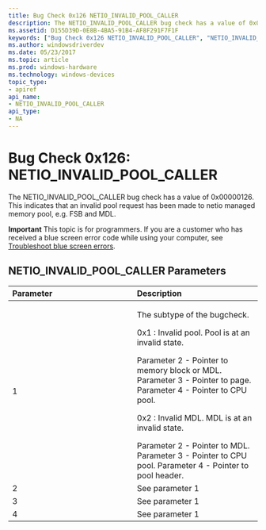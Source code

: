 ```yaml
---
title: Bug Check 0x126 NETIO_INVALID_POOL_CALLER
description: The NETIO_INVALID_POOL_CALLER bug check has a value of 0x00000126. This indicates that an invalid pool request has been made to netio managed memory pool, e.g. FSB and MDL.
ms.assetid: D155D39D-0E8B-4BA5-91B4-AF8F291F7F1F
keywords: ["Bug Check 0x126 NETIO_INVALID_POOL_CALLER", "NETIO_INVALID_POOL_CALLER"]
ms.author: windowsdriverdev
ms.date: 05/23/2017
ms.topic: article
ms.prod: windows-hardware
ms.technology: windows-devices
topic_type:
- apiref
api_name:
- NETIO_INVALID_POOL_CALLER
api_type:
- NA
---
```


# Bug Check 0x126: NETIO\_INVALID\_POOL\_CALLER


The NETIO\_INVALID\_POOL\_CALLER bug check has a value of 0x00000126. This indicates that an invalid pool request has been made to netio managed memory pool, e.g. FSB and MDL.

**Important** This topic is for programmers. If you are a customer who has received a blue screen error code while using your computer, see [Troubleshoot blue screen errors](http://windows.microsoft.com/windows-10/troubleshoot-blue-screen-errors).

## NETIO\_INVALID\_POOL\_CALLER Parameters


<table>
<colgroup>
<col width="50%" />
<col width="50%" />
</colgroup>
<thead>
<tr class="header">
<th align="left">Parameter</th>
<th align="left">Description</th>
</tr>
</thead>
<tbody>
<tr class="odd">
<td align="left">1</td>
<td align="left"><p>The subtype of the bugcheck.</p>
<p>0x1 : Invalid pool. Pool is at an invalid state.</p>
Parameter 2 - Pointer to memory block or MDL.
Parameter 3 - Pointer to page.
Parameter 4 - Pointer to CPU pool.
<p>0x2 : Invalid MDL. MDL is at an invalid state.</p>
Parameter 2 - Pointer to MDL.
Parameter 3 - Pointer to CPU pool.
Parameter 4 - Pointer to pool header.</td>
</tr>
<tr class="even">
<td align="left">2</td>
<td align="left">See parameter 1</td>
</tr>
<tr class="odd">
<td align="left">3</td>
<td align="left">See parameter 1</td>
</tr>
<tr class="even">
<td align="left">4</td>
<td align="left">See parameter 1</td>
</tr>
</tbody>
</table>

 

 

 




